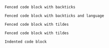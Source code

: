 ```
Fenced code block with backticks
```

```lang1
Fenced code block with backticks and language
```

~~~
Fenced code block with tildes
~~~

~~~lang2
Fenced code block with tildes
~~~


    Indented code block

